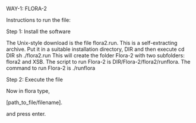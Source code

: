 WAY-1: FLORA-2

Instructions to run the file:

Step 1: Install the software

The Unix-style download is the file flora2.run.
This is a self-extracting archive. Put it in a suitable installation directory, DIR and then execute 
cd DIR
sh ./flora2.run
This will create the folder Flora-2 with two subfolders: flora2 and XSB. The script to run
Flora-2 is DIR/Flora-2/flora2/runflora.
The command to run Flora-2 is ./runflora


Step 2: Execute the file

Now in flora type, 

[path_to_file/filename].

and press enter.
